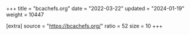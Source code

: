 +++
title = "bcachefs.org"
date = "2022-03-22"
updated = "2024-01-19"
weight = 10447

[extra]
source = "https://bcachefs.org/"
ratio = 52
size = 10
+++
